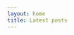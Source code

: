 ```yaml
---
layout: home
title: Latest posts
---
```


<head>
    <meta charset="utf-8">
    <title>{{ page.title }}</title>
    <link rel="stylesheet" href="/assets/css/styles.css">
</head>

